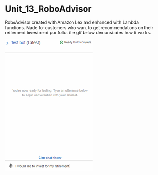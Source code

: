 # Unit_13_RoboAdvisor
RoboAdvisor created with Amazon Lex and enhanced with Lambda functions. Made for customers who want to get recommendations on their retirement investment portfolio. the gif below demonstrates how it works.

![Robo Advisor](Images/AWS_LEX_Retirement_recommendation_bot.gif)
